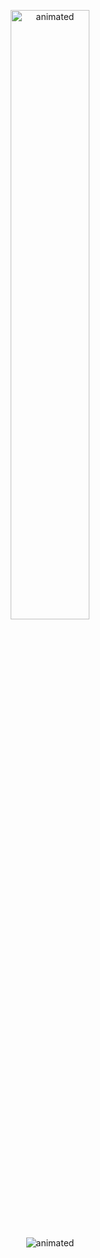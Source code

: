 <p align="center">
<img src="https://camo.githubusercontent.com/b40aa6e0a49e00065a11b3773f9f4d7098be2fed4da538a0a32abb74992a7869/68747470733a2f2f726973686176616e616e642e6769746875622e696f2f7374617469632f696d616765732f6772656574696e67732e676966" alt="animated" style="width : 50%"/>
</p>
<p align="center">
  <img src="https://badge.mediaplus.ma/binary/smounafi" alt="animated"/>
</p>
